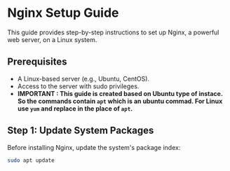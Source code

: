 # Nginx Setup Guide

This guide provides step-by-step instructions to set up Nginx, a powerful web server, on a Linux system.

## Prerequisites

- A Linux-based server (e.g., Ubuntu, CentOS).
- Access to the server with sudo privileges.
- **IMPORTANT : This guide is created based on Ubuntu type of instace. So the commands contain `apt` which is an ubuntu commad. For Linux use `yum` and replace in the place of `apt`.**

## Step 1: Update System Packages

Before installing Nginx, update the system's package index:

```bash
sudo apt update

